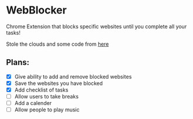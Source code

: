 # WebBlocker
Chrome Extension that blocks specific websites until you complete all your tasks!

Stole the clouds and some code from [here](https://www.youtube.com/watch?v=dIrXIJ781DQ)

## Plans:
- [x] Give ability to add and remove blocked websites
- [x] Save the websites you have blocked
- [x] Add checklist of tasks
- [ ] Allow users to take breaks
- [ ] Add a calender
- [ ] Allow people to play music
